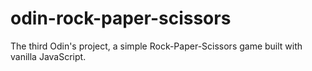 # odin-rock-paper-scissors

The third Odin's project, a simple Rock-Paper-Scissors game built with vanilla JavaScript.
